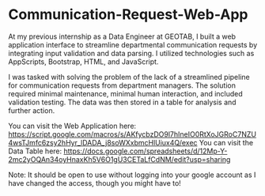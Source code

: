 # Communication-Request-Web-App

At my previous internship as a Data Engineer at GEOTAB, I built a web application interface to streamline departmental communication requests by integrating input validation and data parsing. I utilized technologies such as AppScripts, Bootstrap, HTML, and JavaScript.

I was tasked with solving the problem of the lack of a streamlined pipeline for communication requests from department managers. The solution required minimal maintenance, minimal human interaction, and included validation testing. The data was then stored in a table for analysis and further action. 

You can visit the Web Application here: https://script.google.com/macros/s/AKfycbzDO9l7hIneIO0RtXoJGRoC7NZU4wsTJmfc6zsy2hHyr_lDADA_j8soWXxbmcHlUiux4Q/exec
You can visit the Data Table here: https://docs.google.com/spreadsheets/d/12Mp-Y-2mc2yOQAn34oyHnaxKh5V6O1gU3CETaLfCdNM/edit?usp=sharing

Note: It should be open to use without logging into your google account as I have changed the access, though you might have to!
